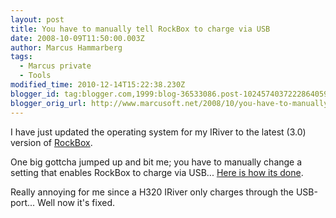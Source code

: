 ```yaml
---
layout: post
title: You have to manually tell RockBox to charge via USB
date: 2008-10-09T11:50:00.003Z
author: Marcus Hammarberg
tags:
  - Marcus private
  - Tools
modified_time: 2010-12-14T15:22:38.230Z
blogger_id: tag:blogger.com,1999:blog-36533086.post-1024574037222864059
blogger_orig_url: http://www.marcusoft.net/2008/10/you-have-to-manually-tell-rockbox-to.html
---
```



I have just updated the operating system for my IRiver to the latest
(3.0) version of
<a href="http://www.rockbox.org/" target="_blank">RockBox</a>.

One big gottcha jumped up and bit me; you have to manually change a
setting that enables RockBox to charge via USB... <a
href="http://download.rockbox.org/manual/rockbox-h300/rockbox-buildch7.html#x10-1180007.6.2"
target="_blank">Here is how its done</a>.

Really annoying for me since a H320 IRiver only charges through the
USB-port... Well now it's fixed.
